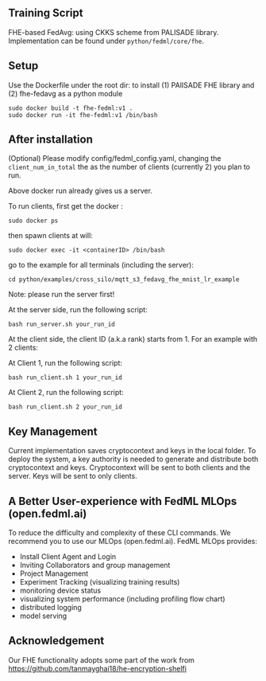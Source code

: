 ## Training Script
FHE-based FedAvg: using CKKS scheme from PALISADE library. Implementation can be found under `python/fedml/core/fhe`.

## Setup

Use the Dockerfile under the root dir: to install (1) PAlISADE FHE library and (2) fhe-fedavg as a python module
 ```
 sudo docker build -t fhe-fedml:v1 .
 sudo docker run -it fhe-fedml:v1 /bin/bash
 ```



## After installation
(Optional) Please modify config/fedml_config.yaml, changing the `client_num_in_total` the as the number of clients (currently 2) you plan to run.

Above docker run already gives us a server.

To run clients, first get the docker <containerID>:

```
sudo docker ps
```
then spawn clients at will:
```
sudo docker exec -it <containerID> /bin/bash
```
go to the example for all terminals (including the server):
```
cd python/examples/cross_silo/mqtt_s3_fedavg_fhe_mnist_lr_example
```

Note: please run the server first!

At the server side, run the following script:
```
bash run_server.sh your_run_id
```
At the client side, the client ID (a.k.a rank) starts from 1. For an example with 2 clients:

At Client 1, run the following script:
```
bash run_client.sh 1 your_run_id
```
At Client 2, run the following script:
```
bash run_client.sh 2 your_run_id
```

## Key Management

Current implementation saves cryptocontext and keys in the local folder. To deploy the system, a key authority is needed to generate and distribute both cryptocontext and keys. Cryptocontext will be sent to both clients and the server. Keys will be sent to only clients. 

## A Better User-experience with FedML MLOps (open.fedml.ai)
To reduce the difficulty and complexity of these CLI commands. We recommend you to use our MLOps (open.fedml.ai).
FedML MLOps provides:
- Install Client Agent and Login
- Inviting Collaborators and group management
- Project Management
- Experiment Tracking (visualizing training results)
- monitoring device status
- visualizing system performance (including profiling flow chart)
- distributed logging
- model serving

## Acknowledgement
Our FHE functionality adopts some part of the work from https://github.com/tanmayghai18/he-encryption-shelfi